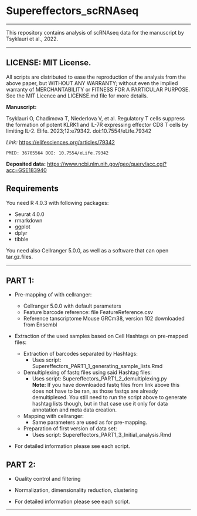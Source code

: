 # Supereffectors_scRNAseq

------------------------------------------------------------------------
This repository contains analysis of scRNAseq data for the manuscript by Tsyklauri et al., 2022. 

------------------------------------------------------------------------
## LICENSE: MIT License.

All scripts are distributed to ease the reproduction of the analysis
from the above paper, but WITHOUT ANY WARRANTY; without even the 
implied warranty of MERCHANTABILITY or FITNESS FOR A PARTICULAR PURPOSE. 
See the MIT Licence and LICENSE.md file for more details.

**Manuscript:** 

Tsyklauri O, Chadimova T, Niederlova V, et al. Regulatory T cells suppress the formation of potent KLRK1 and IL-7R expressing effector CD8 T cells by limiting IL-2. Elife. 2023;12:e79342. doi:10.7554/eLife.79342

*Link:* https://elifesciences.org/articles/79342

    PMID: 36705564 DOI: 10.7554/eLife.79342 
**Deposited data:** https://www.ncbi.nlm.nih.gov/geo/query/acc.cgi?acc=GSE183940

## Requirements

You need R 4.0.3 with following packages:
* Seurat 4.0.0
* rmarkdown
* ggplot
* dplyr
* tibble

You need also Cellranger 5.0.0, as well as a software that can open 
tar.gz.files.

------------------------------------------------------------------------

## PART 1:
- Pre-mapping of with cellranger:
	- Cellranger 5.0.0 with default parameters
	- Feature barcode reference: file FeatureReference.csv
	- Reference tanscriptome Mouse GRCm38, version 102 downloaded from Ensembl
- Extraction of the used samples based on Cell Hashtags on pre-mapped files:  
	
	- Extraction of barcodes separated by Hashtags:
		- Uses script: Supereffectors_PART1_1_generating_sample_lists.Rmd
	- Demultiplexing of fastq files using said Hashtag files:
		- Uses script: Supereffectors_PART1_2_demultiplexing.py  
	    **Note:** If you have downloaded fastq files from link above this
	    does not have to be ran, as those fastqs are already demultiplexed.
	    You still need to run the script above to generate hashtag lists though, but in that case use it only for data annotation and meta data creation.
	- Mapping with cellranger:
		- Same parameters are used as for pre-mapping.
	- Preparation of first version of data set: 
		- Uses script: Supereffectors_PART1_3_Initial_analysis.Rmd

- For detailed information please see each script.


## PART 2:
- Quality control and filtering
- Normalization, dimensionality reduction, clustering

- For detailed information please see each script.

<!-- ## PART 3:

 - All figures for the manuscript -->

------------------------------------------------------------------------
